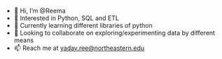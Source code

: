 - 👋 Hi, I’m @Reema
- 👀 Interested in Python, SQL and ETL
- 🌱 Currently learning different libraries of python 
- 💞️ Looking to collaborate on exploring/experimenting data by different means
- 📫 Reach me at yadav.ree@northeastern.edu

<!---
ReemaY/ReemaY is a ✨ special ✨ repository because its `README.md` (this file) appears on your GitHub profile.
You can click the Preview link to take a look at your changes.
--->
